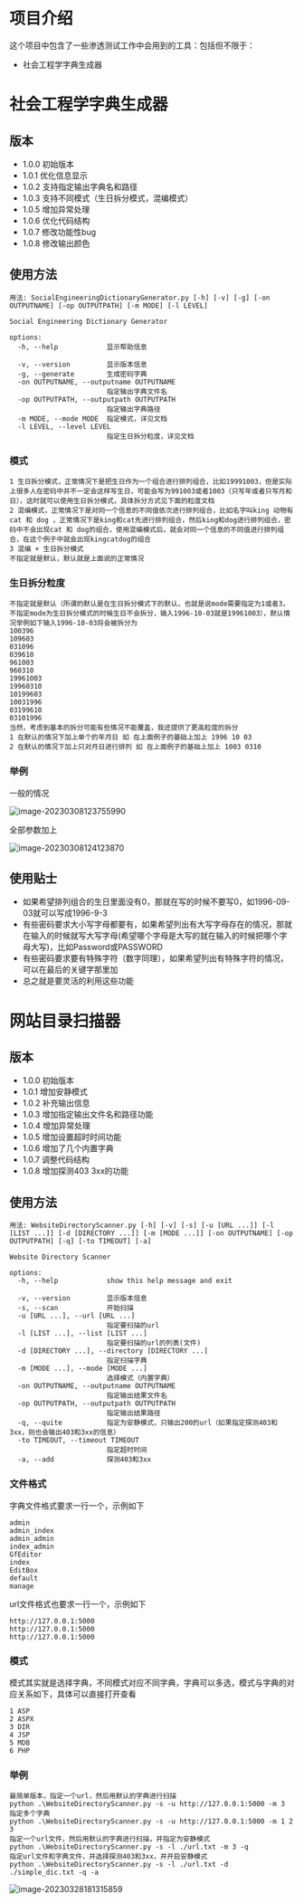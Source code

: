 # 项目介绍

这个项目中包含了一些渗透测试工作中会用到的工具：包括但不限于：

+ 社会工程学字典生成器

# 社会工程学字典生成器

## 版本

+ 1.0.0 初始版本
+ 1.0.1 优化信息显示
+ 1.0.2 支持指定输出字典名和路径
+ 1.0.3 支持不同模式（生日拆分模式，混编模式）
+ 1.0.5 增加异常处理
+ 1.0.6 优化代码结构
+ 1.0.7 修改功能性bug
+ 1.0.8 修改输出颜色

## 使用方法

```
用法: SocialEngineeringDictionaryGenerator.py [-h] [-v] [-g] [-on OUTPUTNAME] [-op OUTPUTPATH] [-m MODE] [-l LEVEL]

Social Engineering Dictionary Generator

options:
  -h, --help            显示帮助信息

  -v, --version         显示版本信息
  -g, --generate        生成密码字典
  -on OUTPUTNAME, --outputname OUTPUTNAME
                        指定输出字典文件名
  -op OUTPUTPATH, --outputpath OUTPUTPATH
                        指定输出字典路径
  -m MODE, --mode MODE  指定模式，详见文档
  -l LEVEL, --level LEVEL
                        指定生日拆分粒度，详见文档
```

### 模式

```
1 生日拆分模式，正常情况下是把生日作为一个组合进行排列组合，比如19991003，但是实际上很多人在密码中并不一定会这样写生日，可能会写为991003或者1003（只写年或者只写月和日），这时就可以使用生日拆分模式，具体拆分方式见下面的粒度文档
2 混编模式，正常情况下是对同一个信息的不同值依次进行排列组合，比如名字叫king 动物有cat 和 dog ，正常情况下是king和cat先进行排列组合，然后king和dog进行排列组合，密码中不会出现cat 和 dog的组合，使用混编模式后，就会对同一个信息的不同值进行排列组合，在这个例子中就会出现kingcatdog的组合
3 混编 + 生日拆分模式
不指定就是默认，默认就是上面说的正常情况
```

### 生日拆分粒度

```
不指定就是默认（所谓的默认是在生日拆分模式下的默认，也就是说mode需要指定为1或者3，不指定mode为生日拆分模式的时候生日不会拆分，输入1996-10-03就是19961003），默认情况举例如下输入1996-10-03将会被拆分为
100396
109603
031096
039610
961003
960310
19961003
19960310
10199603
10031996
03199610
03101996
当然，考虑到基本的拆分可能有些情况不能覆盖，我还提供了更高粒度的拆分
1 在默认的情况下加上单个的年月日 如 在上面例子的基础上加上 1996 10 03 
2 在默认的情况下加上只对月日进行排列 如 在上面例子的基础上加上 1003 0310
```

### 举例

一般的情况

![image-20230308123755990](C:\Users\yumu\AppData\Roaming\Typora\typora-user-images\image-20230308123755990.png)

全部参数加上

![image-20230308124123870](C:\Users\yumu\AppData\Roaming\Typora\typora-user-images\image-20230308124123870.png)

## 使用贴士

+ 如果希望排列组合的生日里面没有0，那就在写的时候不要写0，如1996-09-03就可以写成1996-9-3
+ 有些密码要求大小写字母都要有，如果希望列出有大写字母存在的情况，那就在输入的时候就写大写字母(希望哪个字母是大写的就在输入的时候把哪个字母大写)，比如Password或PASSWORD
+ 有些密码要求要有特殊字符（数字同理），如果希望列出有特殊字符的情况，可以在最后的关键字那里加
+ 总之就是要灵活的利用这些功能

# 网站目录扫描器

## 版本

+ 1.0.0 初始版本
+ 1.0.1 增加安静模式
+ 1.0.2 补充输出信息
+ 1.0.3 增加指定输出文件名和路径功能
+ 1.0.4 增加异常处理
+ 1.0.5 增加设置超时时间功能
+ 1.0.6 增加了几个内置字典
+ 1.0.7 调整代码结构
+ 1.0.8 增加探测403 3xx的功能

## 使用方法

```
用法: WebsiteDirectoryScanner.py [-h] [-v] [-s] [-u [URL ...]] [-l [LIST ...]] [-d [DIRECTORY ...]] [-m [MODE ...]] [-on OUTPUTNAME] [-op OUTPUTPATH] [-q] [-to TIMEOUT] [-a]

Website Directory Scanner

options:
  -h, --help            show this help message and exit

  -v, --version         显示版本信息
  -s, --scan            开始扫描
  -u [URL ...], --url [URL ...]
                        指定要扫描的url
  -l [LIST ...], --list [LIST ...]
                        指定要扫描的url的列表(文件)
  -d [DIRECTORY ...], --directory [DIRECTORY ...]
                        指定扫描字典
  -m [MODE ...], --mode [MODE ...]
                        选择模式（内置字典）
  -on OUTPUTNAME, --outputname OUTPUTNAME
                        指定输出结果文件名
  -op OUTPUTPATH, --outputpath OUTPUTPATH
                        指定输出结果路径
  -q, --quite           指定为安静模式，只输出200的url（如果指定探测403和3xx，则也会输出403和3xx的信息）
  -to TIMEOUT, --timeout TIMEOUT
                        指定超时时间
  -a, --add             探测403和3xx
```

### 文件格式

字典文件格式要求一行一个，示例如下

```
admin
admin_index
admin_admin
index_admin
GfEditor
index
EditBox
default
manage
```

url文件格式也要求一行一个，示例如下

```
http://127.0.0.1:5000
http://127.0.0.1:5000
http://127.0.0.1:5000
```

### 模式

模式其实就是选择字典，不同模式对应不同字典，字典可以多选，模式与字典的对应关系如下，具体可以直接打开查看

```
1 ASP
2 ASPX
3 DIR
4 JSP
5 MDB
6 PHP
```

### 举例

```
最简单版本，指定一个url，然后用默认的字典进行扫描
python .\WebsiteDirectoryScanner.py -s -u http://127.0.0.1:5000 -m 3
指定多个字典
python .\WebsiteDirectoryScanner.py -s -u http://127.0.0.1:5000 -m 1 2 3
指定一个url文件，然后用默认的字典进行扫描，并指定为安静模式
python .\WebsiteDirectoryScanner.py -s -l ./url.txt -m 3 -q
指定url文件和字典文件，并选择探测403和3xx，并开启安静模式
python .\WebsiteDirectoryScanner.py -s -l ./url.txt -d ./simple_dic.txt -q -a
```

![image-20230328181315859](C:\Users\yumu\AppData\Roaming\Typora\typora-user-images\image-20230328181315859.png)

